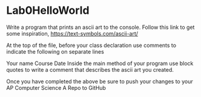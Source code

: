 # Lab0HelloWorld

Write a program that prints an ascii art to the console. Follow this link to get some inspiration,
https://text-symbols.com/ascii-art/

At the top of the file, before your class declaration use comments to indicate the following on separate lines

Your name
Course
Date
Inside the main method of your program use block quotes to write a comment that describes the ascii art you created.

Once you have completed the above be sure to push your changes to your AP Computer Science A Repo to GitHub
